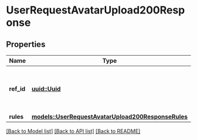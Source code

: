 # UserRequestAvatarUpload200Response

## Properties

Name | Type | Description | Notes
------------ | ------------- | ------------- | -------------
**ref_id** | [**uuid::Uuid**](uuid::Uuid.md) | The `refId` to be used to upload your avatar to the /v2/files/:refId route. | 
**rules** | [**models::UserRequestAvatarUpload200ResponseRules**](user_request_avatar_upload_200_response_rules.md) |  | 

[[Back to Model list]](../README.md#documentation-for-models) [[Back to API list]](../README.md#documentation-for-api-endpoints) [[Back to README]](../README.md)



